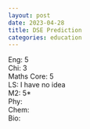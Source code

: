 ```yaml
---
layout: post
date: 2023-04-28
title: DSE Prediction
categories: education
---
```


Eng: 5 \
Chi: 3 \
Maths Core: 5 \
LS: I have no idea \
M2: 5\* \
Phy: \
Chem: \
Bio: 